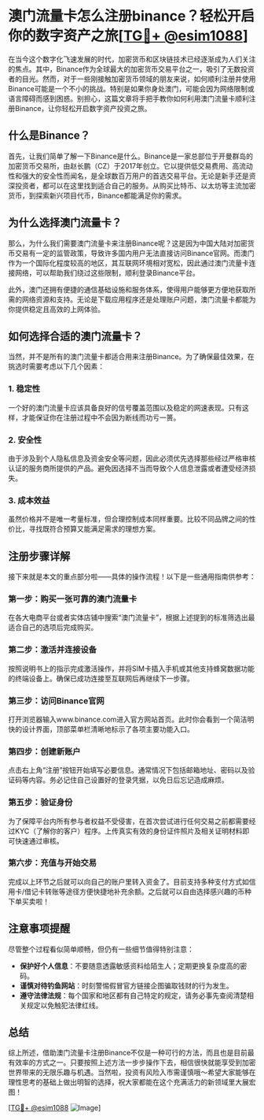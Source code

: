 # 澳门流量卡怎么注册binance？轻松开启你的数字资产之旅[[TG💪+ @esim1088](https://t.me/s/esim1088)]

在当今这个数字化飞速发展的时代，加密货币和区块链技术已经逐渐成为人们关注的焦点。其中，Binance作为全球最大的加密货币交易平台之一，吸引了无数投资者的目光。然而，对于一些刚接触加密货币领域的朋友来说，如何顺利注册并使用Binance可能是一个不小的挑战。特别是如果你身处澳门，可能会因为网络限制或语言障碍而感到困惑。别担心，这篇文章将手把手教你如何利用澳门流量卡顺利注册Binance，让你轻松开启数字资产投资之旅。

## 什么是Binance？

首先，让我们简单了解一下Binance是什么。Binance是一家总部位于开曼群岛的加密货币交易所，由赵长鹏（CZ）于2017年创立。它以提供低交易费用、高流动性和强大的安全性而闻名，是全球数百万用户的首选交易平台。无论是新手还是资深投资者，都可以在这里找到适合自己的服务。从购买比特币、以太坊等主流加密货币，到探索新兴项目代币，Binance都能满足你的需求。

## 为什么选择澳门流量卡？

那么，为什么我们需要澳门流量卡来注册Binance呢？这是因为中国大陆对加密货币交易有一定的监管政策，导致许多国内用户无法直接访问Binance官网。而澳门作为一个国际化程度较高的地区，其互联网环境相对宽松，因此通过澳门流量卡连接网络，可以帮助我们绕过这些限制，顺利登录Binance平台。

此外，澳门还拥有便捷的通信基础设施和服务体系，使得用户能够更方便地获取所需的网络资源和支持。无论是下载应用程序还是处理账户问题，澳门流量卡都能为你提供稳定且高效的上网体验。

## 如何选择合适的澳门流量卡？

当然，并不是所有的澳门流量卡都适合用来注册Binance。为了确保最佳效果，在挑选时需要考虑以下几个因素：

### 1. 稳定性
一个好的澳门流量卡应该具备良好的信号覆盖范围以及稳定的网速表现。只有这样，才能保证你在注册过程中不会因为断线而功亏一篑。

### 2. 安全性
由于涉及到个人隐私信息及资金安全等问题，因此必须优先选择那些经过严格审核认证的服务商所提供的产品。避免因选择不当而导致个人信息泄露或者遭受经济损失。

### 3. 成本效益
虽然价格并不是唯一考量标准，但合理控制成本同样重要。比较不同品牌之间的性价比，寻找既符合预算又能满足需求的理想方案。

## 注册步骤详解

接下来就是本文的重点部分啦——具体的操作流程！以下是一些通用指南供参考：

### 第一步：购买一张可靠的澳门流量卡
在各大电商平台或者实体店铺中搜索“澳门流量卡”，根据上述提到的标准筛选出最适合自己的选项后完成购买。

### 第二步：激活并连接设备
按照说明书上的指示完成激活操作，并将SIM卡插入手机或其他支持蜂窝数据功能的终端设备上。确保已成功连接至互联网后再继续下一步骤。

### 第三步：访问Binance官网
打开浏览器输入www.binance.com进入官方网站首页。此时你会看到一个简洁明快的设计界面，顶部菜单栏清晰地标示了各项主要功能入口。

### 第四步：创建新账户
点击右上角“注册”按钮开始填写必要信息。通常情况下包括邮箱地址、密码以及验证码等内容。务必记住自己设置好的登录凭据，以免日后忘记造成麻烦。

### 第五步：验证身份
为了保障平台内所有参与者权益不受侵害，在首次尝试进行任何交易之前都需要经过KYC（了解你的客户）程序。上传真实有效的身份证件照片及相关证明材料即可快速通过审核。

### 第六步：充值与开始交易
完成以上环节之后就可以向自己的账户里转入资金了。目前支持多种支付方式如信用卡/借记卡转账等途径方便快捷地补充余额。之后就可以自由选择感兴趣的币种下单买卖啦！

## 注意事项提醒

尽管整个过程看似简单顺畅，但仍有一些细节值得特别注意：

- **保护好个人信息**：不要随意透露敏感资料给陌生人；定期更换复杂度高的密码。
- **谨慎对待钓鱼网站**：时刻警惕假冒官方链接企图骗取钱财的行为发生。
- **遵守法律法规**：每个国家和地区都有自己特定的规定，请务必事先查阅清楚相关规定以免触犯法律红线。

## 总结

综上所述，借助澳门流量卡注册Binance不仅是一种可行的方法，而且也是目前最有效率的方式之一。只要按照上述方法一步步操作下去，相信很快就能享受到加密世界带来的无限乐趣与机遇。当然啦，投资有风险入市需谨慎哦～希望大家能够在理性思考的基础上做出明智的选择，祝大家都能在这个充满活力的新领域里大展宏图！

[[TG💪+ @esim1088](https://t.me/s/esim1088) ![Image](https://i.postimg.cc/4NQfJmqS/Snipaste-2025-05-13-00-14-12.png)]